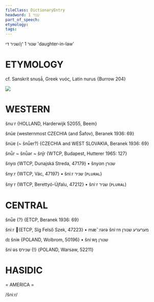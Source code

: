 ```yaml
---
fileClass: DictionaryEntry
headword: שנור 1
part_of_speech: 
etymology: 
tags: 
---
```

שנור 1
־ן/שניר
די
'daughter-in-law'

ETYMOLOGY
===========
cf. Sanskrit snuṣā́, Greek νυός, Latin nurus
{Burrow 204}

![](https://ia802902.us.archive.org/9/items/Yiddish-Dialect-Maps/Herzog5-9-11-GrammaticalConsequncsOfSyMergerOfU5152AndI3132-briderShnirHit-171.jpg)

WESTERN
========

šnuˑr {HOLLAND, Harderwijk 52055, Beem}

šnūɐ {westernmost CZECHIA (and Šafov), Beranek 1936: 69}

šnüɐ (~ šnǖɐr?) {CZECHIA and WEST SLOVAKIA, Beranek 1936: 69}

šnǖr ~ šnǖər ~ šnį̄r {WTCP, Budapest, Hutterer 1965: 127}

šnyα {WTCP, Dunajská Streda, 47179}
	•	šnyαn שנורן

šnyːr {WTCP, Vác, 47197}
	•	šniːr שניר (ᴘʟᴜʀᴀʟ)

šnyˑr {WTCP, Berettyó-Újfalu, 47212}
	•	šniˑr שניר (ᴘʟᴜʀᴀʟ)

CENTRAL
========

šnǖɐ {?} {ETCP, Beranek 1936: 69}

šniːr {ETCP, Sîg Felső Szek, 47223}
	•	mæˆːrərə šniˑrn מערערע שנורן

dɪ šniʀ {POLAND, Wolbrom, 50196}
	•	šniˑʀŋ שנורן

šniˑəs שנירס {!} {POLAND, Warsaw, 52211}

HASIDIC
=======
= AMERICA = 

/šniːr/

